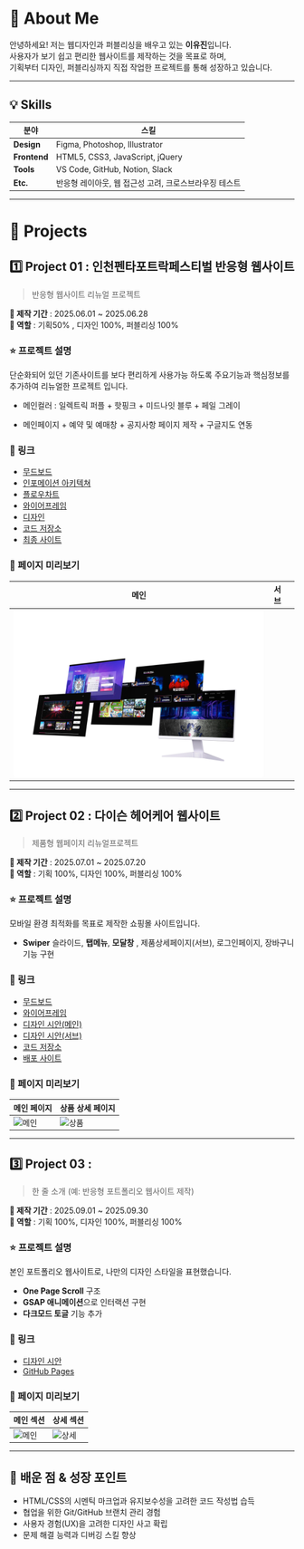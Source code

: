 # 👋 About Me
안녕하세요! 저는 웹디자인과 퍼블리싱을 배우고 있는 **이유진**입니다.  
사용자가 보기 쉽고 편리한 웹사이트를 제작하는 것을 목표로 하며,  
기획부터 디자인, 퍼블리싱까지 직접 작업한 프로젝트를 통해 성장하고 있습니다.  

---

## 💡 Skills

| 분야 | 스킬 |
|-----|------|
| **Design** | Figma, Photoshop, Illustrator |
| **Frontend** | HTML5, CSS3, JavaScript, jQuery |
| **Tools** | VS Code, GitHub, Notion, Slack |
| **Etc.** | 반응형 레이아웃, 웹 접근성 고려, 크로스브라우징 테스트 |

---

# 💼 Projects

## 1️⃣ Project 01 : 인천펜타포트락페스티벌 반응형 웹사이트
> 반응형 웹사이트 리뉴얼 프로젝트

**📆 제작 기간** : 2025.06.01 ~ 2025.06.28  
**🧑 역할** : 기획50% , 디자인 100%, 퍼블리싱 100% 

### ⭐ 프로젝트 설명
단순화되어 있던 기존사이트를 보다 편리하게 사용가능 하도록
주요기능과 핵심정보를 추가하여 리뉴얼한 프로젝트 입니다.

- 메인컬러 : 일렉트릭 퍼플 + 핫핑크 + 미드나잇 블루 + 페일 그레이

- 메인페이지 + 예약 및 예매창 + 공지사항 페이지 제작 + 구글지도 연동 

### 🚀 링크
- [무드보드](https://www.figma.com/proto/YXgLbo9G55u14hgSPqYRKF/-%EA%B7%B8%EB%A6%B0%EC%95%84%ED%8A%B8-%EC%9D%B8%EC%B2%9C%ED%8E%9C%ED%83%80%ED%8F%AC%ED%8A%B8%EB%9D%BD%ED%8E%98%EC%8A%A4%ED%8B%B0%EB%B2%8C_%ED%94%84%EB%A1%9C%EC%A0%9D%ED%8A%B81?node-id=39-25&t=2VvaSvF339vuLiNH-1)
- [인포메이션 아키텍쳐](https://www.figma.com/proto/YXgLbo9G55u14hgSPqYRKF/-%EA%B7%B8%EB%A6%B0%EC%95%84%ED%8A%B8-%EC%9D%B8%EC%B2%9C%ED%8E%9C%ED%83%80%ED%8F%AC%ED%8A%B8%EB%9D%BD%ED%8E%98%EC%8A%A4%ED%8B%B0%EB%B2%8C_%ED%94%84%EB%A1%9C%EC%A0%9D%ED%8A%B81?node-id=670-428&t=2VvaSvF339vuLiNH-1)
- [플로우차트](https://www.figma.com/proto/YXgLbo9G55u14hgSPqYRKF/-%EA%B7%B8%EB%A6%B0%EC%95%84%ED%8A%B8-%EC%9D%B8%EC%B2%9C%ED%8E%9C%ED%83%80%ED%8F%AC%ED%8A%B8%EB%9D%BD%ED%8E%98%EC%8A%A4%ED%8B%B0%EB%B2%8C_%ED%94%84%EB%A1%9C%EC%A0%9D%ED%8A%B81?node-id=216-517&t=2VvaSvF339vuLiNH-1)
- [와이어프레임](https://www.figma.com/proto/YXgLbo9G55u14hgSPqYRKF/-%EA%B7%B8%EB%A6%B0%EC%95%84%ED%8A%B8-%EC%9D%B8%EC%B2%9C%ED%8E%9C%ED%83%80%ED%8F%AC%ED%8A%B8%EB%9D%BD%ED%8E%98%EC%8A%A4%ED%8B%B0%EB%B2%8C_%ED%94%84%EB%A1%9C%EC%A0%9D%ED%8A%B81?node-id=254-1059&t=2VvaSvF339vuLiNH-1)
- [디자인](https://www.figma.com/proto/YXgLbo9G55u14hgSPqYRKF/-%EA%B7%B8%EB%A6%B0%EC%95%84%ED%8A%B8-%EC%9D%B8%EC%B2%9C%ED%8E%9C%ED%83%80%ED%8F%AC%ED%8A%B8%EB%9D%BD%ED%8E%98%EC%8A%A4%ED%8B%B0%EB%B2%8C_%ED%94%84%EB%A1%9C%EC%A0%9D%ED%8A%B81?node-id=393-1107&t=2VvaSvF339vuLiNH-1)
- [코드 저장소](https://github.com/YJ0201/portfolio2025/tree/main/project001)
- [최종 사이트](https://yj0201.github.io/portfolio2025/project001/layout.html)

### 👀 페이지 미리보기
| 메인 | 서브 | |
|-----|------|--|
| ![메인](project01_mockup.png) |

---

## 2️⃣ Project 02 : 다이슨 헤어케어 웹사이트
> 제품형 웹페이지 리뉴얼프로젝트

**📆 제작 기간** : 2025.07.01 ~ 2025.07.20  
**🧑 역할** : 기획 100%, 디자인 100%, 퍼블리싱 100%

### ⭐ 프로젝트 설명
모바일 환경 최적화를 목표로 제작한 쇼핑몰 사이트입니다.  

- **Swiper** 슬라이드, **탭메뉴**, **모달창** , 제품상세페이지(서브), 로그인페이지, 장바구니 기능 구현

### 🚀 링크
- [무드보드](https://www.figma.com/proto/oO8yfyEfvP0VJYAikoJGLl/-%EA%B7%B8%EB%A6%B0%EC%95%84%ED%8A%B8-%EB%8B%A4%EC%9D%B4%EC%8A%A8_%ED%94%84%EB%A1%9C%EC%A0%9D%ED%8A%B82?node-id=28-7&t=IUIBkvGtfckz9jJ7-1)
- [와이어프레임](https://www.figma.com/proto/oO8yfyEfvP0VJYAikoJGLl/-%EA%B7%B8%EB%A6%B0%EC%95%84%ED%8A%B8-%EB%8B%A4%EC%9D%B4%EC%8A%A8_%ED%94%84%EB%A1%9C%EC%A0%9D%ED%8A%B82?node-id=106-102&t=IUIBkvGtfckz9jJ7-1)
- [디자인 시안(메인)](https://www.figma.com/proto/oO8yfyEfvP0VJYAikoJGLl/-%EA%B7%B8%EB%A6%B0%EC%95%84%ED%8A%B8-%EB%8B%A4%EC%9D%B4%EC%8A%A8_%ED%94%84%EB%A1%9C%EC%A0%9D%ED%8A%B82?node-id=537-112&t=IUIBkvGtfckz9jJ7-1)
- [디자인 시안(서브)](https://www.figma.com/proto/oO8yfyEfvP0VJYAikoJGLl/-%EA%B7%B8%EB%A6%B0%EC%95%84%ED%8A%B8-%EB%8B%A4%EC%9D%B4%EC%8A%A8_%ED%94%84%EB%A1%9C%EC%A0%9D%ED%8A%B82?node-id=1-4&t=IUIBkvGtfckz9jJ7-1)
- [코드 저장소](링크)
- [배포 사이트](https://yj0201.github.io/portfolio2025/project002/)

### 👀 페이지 미리보기
| 메인 페이지 | 상품 상세 페이지 |
|------------|----------------|
| ![메인](이미지주소) | ![상품](이미지주소) |

---

## 3️⃣ Project 03 : 
> 한 줄 소개 (예: 반응형 포트폴리오 웹사이트 제작)

**📆 제작 기간** : 2025.09.01 ~ 2025.09.30  
**🧑 역할** : 기획 100%, 디자인 100%, 퍼블리싱 100%

### ⭐ 프로젝트 설명
본인 포트폴리오 웹사이트로, 나만의 디자인 스타일을 표현했습니다.  

- **One Page Scroll** 구조
- **GSAP 애니메이션**으로 인터랙션 구현
- **다크모드 토글** 기능 추가

### 🚀 링크
- [디자인 시안](링크)
- [GitHub Pages](링크)

### 👀 페이지 미리보기
| 메인 섹션 | 상세 섹션 |
|----------|-----------|
| ![메인](이미지주소) | ![상세](이미지주소) |

---

## 🎯 배운 점 & 성장 포인트
- HTML/CSS의 시멘틱 마크업과 유지보수성을 고려한 코드 작성법 습득
- 협업을 위한 Git/GitHub 브랜치 관리 경험
- 사용자 경험(UX)을 고려한 디자인 사고 확립
- 문제 해결 능력과 디버깅 스킬 향상
